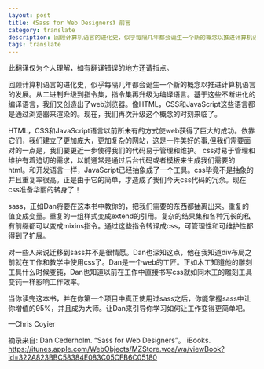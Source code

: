 ```yaml
---
layout: post
title: 《Sass for Web Designers》 前言
category: translate
description: 回顾计算机语言的进化史，似乎每隔几年都会诞生一个新的概念以推进计算机语言的发展。从二进制升级到指令集，指令集再升级为编译语言。基于这些不断进化的编译语言，我们又创造出了web浏览器。像HTML，CSS和JavaScript这些语言都是通过浏览器来渲染的。现在，我们再次升级这个概念的时刻来临了。
tags: translate
---
```


<div class="tips">
此翻译仅为个人理解，如有翻译错误的地方还请指点。
</div>


回顾计算机语言的进化史，似乎每隔几年都会诞生一个新的概念以推进计算机语言的发展。从二进制升级到指令集，指令集再升级为编译语言。基于这些不断进化的编译语言，我们又创造出了web浏览器。像HTML，CSS和JavaScript这些语言都是通过浏览器来渲染的。现在，我们再次升级这个概念的时刻来临了。

HTML，CSS和JavaScript语言以前所未有的方式使web获得了巨大的成功。依靠它们，我们建立了更加庞大，更加复杂的网站，这是一件美好的事,但我们需要面对的一点是，我们要更近一步使得我们的代码易于管理和维护。
css对易于管理和维护有着迫切的需求，以前通常是通过后台代码或者模板来生成我们需要的html。和开发语言一样，JavaScript已经抽象成了一个工具。css毕竟不是抽象的并且重复率很高。正是由于它的简单，才造成了我们今天css代码的冗余。现在css准备华丽的转身了！

sass，正如Dan将要在这本书中教你的，把我们需要的东西都抽离出来。重复的值变成变量。重复的一组样式变成extend的引用。复杂的结果集和各种冗长的私有前缀都可以变成mixins指令。通过这些指令转译成css，可管理性和可维护性都得到了扩展。

对一些人来说迁移到sass并不是很情愿。Dan也深知这点，他在我知道div布局之前就在工作和教学中使用css了。Dan是一个web的工匠。正如木工知道他的雕刻工具什么时候变钝，Dan也知道以前在工作中直接书写css就如同木工的雕刻工具变钝一样影响工作效率。

当你读完这本书，并在你第一个项目中真正使用过sass之后，你能掌握sass中让你增值的95%，并且成为大师。让Dan来引导你学习如何让工作变得更简单吧。

—Chris Coyier

摘录来自: Dan Cederholm. “Sass for Web Designers”。 iBooks. https://itunes.apple.com/WebObjects/MZStore.woa/wa/viewBook?id=322A823BBC58384E083C05CFB6C05180